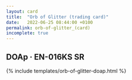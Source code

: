```yaml
---
layout: card
title:  "Orb of Glitter (trading card)"
date:   2022-06-25 08:44:00 +0100
permalink: orb-of-glitter_(card)
incomplete: true
---
```


## DOAp &middot; EN-016KS SR

{% include templates/orb-of-glitter-doap.html %}